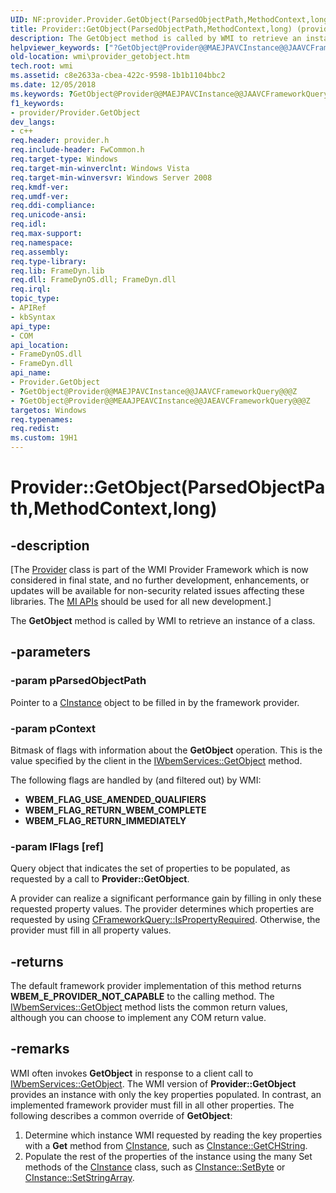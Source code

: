 ```yaml
---
UID: NF:provider.Provider.GetObject(ParsedObjectPath,MethodContext,long)
title: Provider::GetObject(ParsedObjectPath,MethodContext,long) (provider.h)
description: The GetObject method is called by WMI to retrieve an instance of a class.
helpviewer_keywords: ["?GetObject@Provider@@MAEJPAVCInstance@@JAAVCFrameworkQuery@@@Z","?GetObject@Provider@@MEAAJPEAVCInstance@@JAEAVCFrameworkQuery@@@Z","GetObject","GetObject method [Windows Management Instrumentation]","GetObject method [Windows Management Instrumentation]","Provider interface","Provider interface [Windows Management Instrumentation]","GetObject method","Provider.GetObject","Provider.GetObject(ParsedObjectPath","MethodContext","long)","Provider::GetObject","Provider::GetObject(ParsedObjectPath","MethodContext","long)","_hmm_provider_getobject","provider/Provider::GetObject","wmi.provider_getobject"]
old-location: wmi\provider_getobject.htm
tech.root: wmi
ms.assetid: c8e2633a-cbea-422c-9598-1b1b1104bbc2
ms.date: 12/05/2018
ms.keywords: ?GetObject@Provider@@MAEJPAVCInstance@@JAAVCFrameworkQuery@@@Z, ?GetObject@Provider@@MEAAJPEAVCInstance@@JAEAVCFrameworkQuery@@@Z, GetObject, GetObject method [Windows Management Instrumentation], GetObject method [Windows Management Instrumentation],Provider interface, Provider interface [Windows Management Instrumentation],GetObject method, Provider.GetObject, Provider.GetObject(ParsedObjectPath,MethodContext,long), Provider::GetObject, Provider::GetObject(ParsedObjectPath,MethodContext,long), _hmm_provider_getobject, provider/Provider::GetObject, wmi.provider_getobject
f1_keywords:
- provider/Provider.GetObject
dev_langs:
- c++
req.header: provider.h
req.include-header: FwCommon.h
req.target-type: Windows
req.target-min-winverclnt: Windows Vista
req.target-min-winversvr: Windows Server 2008
req.kmdf-ver: 
req.umdf-ver: 
req.ddi-compliance: 
req.unicode-ansi: 
req.idl: 
req.max-support: 
req.namespace: 
req.assembly: 
req.type-library: 
req.lib: FrameDyn.lib
req.dll: FrameDynOS.dll; FrameDyn.dll
req.irql: 
topic_type:
- APIRef
- kbSyntax
api_type:
- COM
api_location:
- FrameDynOS.dll
- FrameDyn.dll
api_name:
- Provider.GetObject
- ?GetObject@Provider@@MAEJPAVCInstance@@JAAVCFrameworkQuery@@@Z
- ?GetObject@Provider@@MEAAJPEAVCInstance@@JAEAVCFrameworkQuery@@@Z
targetos: Windows
req.typenames: 
req.redist: 
ms.custom: 19H1
---
```


# Provider::GetObject(ParsedObjectPath,MethodContext,long)


## -description


<p class="CCE_Message">[The <a href="https://docs.microsoft.com/windows/desktop/api/provider/nl-provider-provider">Provider</a> class 
    is part of the WMI Provider Framework which is now considered in final state, and no further development, 
    enhancements, or updates will be available for non-security related issues affecting these libraries. The 
    <a href="https://docs.microsoft.com/previous-versions/windows/desktop/wmi_v2/windows-management-infrastructure">MI APIs</a> should be used for all new 
    development.]

The <b>GetObject</b> method is called by WMI to retrieve an instance of a class.


## -parameters




### -param pParsedObjectPath

Pointer to a <a href="https://docs.microsoft.com/windows/desktop/api/instance/nl-instance-cinstance">CInstance</a> object to be filled in by the framework provider.


### -param pContext

Bitmask of flags with information about the <b>GetObject</b> operation. This is the value specified by the client in the <a href="https://docs.microsoft.com/windows/desktop/api/wbemcli/nf-wbemcli-iwbemservices-getobject">IWbemServices::GetObject</a> method.

The following flags are handled by (and filtered out) by WMI:

<ul>
<li><b>WBEM_FLAG_USE_AMENDED_QUALIFIERS</b></li>
<li><b>WBEM_FLAG_RETURN_WBEM_COMPLETE</b></li>
<li><b>WBEM_FLAG_RETURN_IMMEDIATELY</b></li>
</ul>

### -param lFlags [ref]

Query object that indicates the set of properties to be populated, as requested by a call to <b>Provider::GetObject</b>.

A provider can realize a significant performance gain by filling in only these requested property values. The provider determines which properties are requested by using <a href="https://docs.microsoft.com/windows/desktop/api/frquery/nf-frquery-cframeworkquery-ispropertyrequired">CFrameworkQuery::IsPropertyRequired</a>. Otherwise, the provider must fill in all property values.


## -returns



The default framework provider implementation of this method returns <b>WBEM_E_PROVIDER_NOT_CAPABLE</b> to the calling method. The <a href="https://docs.microsoft.com/windows/desktop/api/wbemcli/nf-wbemcli-iwbemservices-getobject">IWbemServices::GetObject</a> method lists the common return values, although you can choose to implement any COM return value.




## -remarks



WMI often invokes <b>GetObject</b> in response to a client call to <a href="https://docs.microsoft.com/windows/desktop/api/wbemcli/nf-wbemcli-iwbemservices-getobject">IWbemServices::GetObject</a>. The WMI version of <b>Provider::GetObject</b> provides an instance with only the key properties populated. In contrast, an implemented framework provider must fill in all other properties. The following describes a common override of <b>GetObject</b>:

<ol>
<li>Determine which instance WMI requested by reading the key properties with a <b>Get</b> method from <a href="https://docs.microsoft.com/windows/desktop/api/instance/nl-instance-cinstance">CInstance</a>, such as <a href="https://docs.microsoft.com/windows/desktop/api/instance/nf-instance-cinstance-getchstring">CInstance::GetCHString</a>.</li>
<li>Populate the rest of the properties of the instance using the many Set methods of the <a href="https://docs.microsoft.com/windows/desktop/api/instance/nl-instance-cinstance">CInstance</a> class, such as <a href="https://docs.microsoft.com/windows/desktop/api/instance/nf-instance-cinstance-setbyte">CInstance::SetByte</a> or <a href="https://docs.microsoft.com/windows/desktop/api/instance/nf-instance-cinstance-setstringarray">CInstance::SetStringArray</a>.</li>
</ol>


